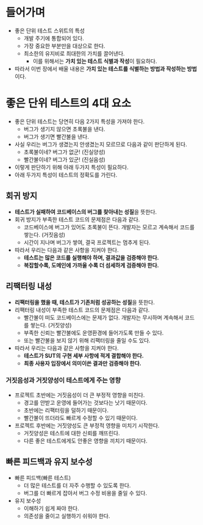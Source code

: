 # 들어가며
* 좋은 단위 테스트 스위트의 특성
  * 개발 주기에 통합되어 있다.
  * 가장 중요한 부분만을 대상으로 한다.
  * 최소한의 유지비로 최대한의 가치를 끌어낸다.
    * 이를 위해서는 **가치 있는 테스트 식별과 작성**이 필요하다.
* 따라서 이번 장에서 배울 내용은 **가치 있는 테스트를 식별하는 방법과 작성하는 방법**이다.

# 좋은 단위 테스트의 4대 요소
* 좋은 단위 테스트는 당연히 다음 2가지 특성을 가져야 한다.
  * 버그가 생기지 않으면 초록불을 낸다.
  * 버그가 생기면 빨간불을 낸다.
* 사실 우리는 버그가 생겼는지 안생겼는지 모르므로 다음과 같이 판단하게 된다.
  * 초록불이네? 버그가 없군! (진실양성)
  * 빨간불이네? 버그가 있군! (진실음성)
* 이렇게 판단하기 위해 아래 두가지 특성이 필요하다.
* 아래 두가지 특성이 테스트의 정확도를 가린다.

## 회귀 방지
* **테스트가 실패하여 코드베이스의 버그를 찾아내는 성질**을 뜻한다.
* 회귀 방지가 부족한 테스트 코드의 문제점은 다음과 같다.
  * 코드베이스에 버그가 있어도 초록불이 뜬다. 개발자는 모르고 계속해서 코드를 쌓는다. (거짓음성)
  * 시간이 지나며 버그가 쌓여, 결국 프로젝트는 멈추게 된다.
* 따라서 우리는 다음과 같은 사항을 지켜야 한다.
  * **테스트는 많은 코드를 실행해야 하며, 결과값을 검증해야 한다.**
  * **복잡할수록, 도메인에 가까울 수록 더 섬세하게 검증해야 한다.**

## 리팩터링 내성
* **리팩터링을 했을 때, 테스트가 기존처럼 성공하는 성질**을 뜻한다.
* 리팩터링 내성이 부족한 테스트 코드의 문제점은 다음과 같다.
  * 빨간불이 떠도 코드베이스에는 문제가 없다. 개발자는 무시하며 계속해서 코드를 쌓는다. (거짓양성)
  * 부족한 신뢰는 빨간불에도 운영환경에 들어가도록 만들 수 있다.
  * 또는 빨간불을 보지 않기 위해 리팩터링을 줄일 수도 있다.
* 따라서 우리는 다음과 같은 사항을 지켜야 한다.
  * **테스트가 SUT의 구현 세부 사항에 적게 결합해야 한다.**
  * **최종 사용자 입장에서 의미이쓴 결과만 검증해야 한다.**

### 거짓음성과 거짓양성이 테스트에게 주는 영향
* 프로젝트 초반에는 거짓음성이 더 큰 부정적 영향을 미친다.
  * 경고를 안받고 운영에 들어가는 것보다는 낫기 때문이다.
  * 초반에는 리팩터링을 덜하기 때문이다.
  * 빨간불이 뜨더라도 빠르게 수정할 수 있기 때문이다.
* 프로젝트 후반에는 거짓양성도 큰 부정적 영향을 미치기 시작한다.
  * 거짓양성은 테스트에 대한 신뢰를 깨뜨린다.
  * 다른 좋은 테스트에게도 안좋은 영향을 끼치기 때문이다.

## 빠른 피드백과 유지 보수성
* 빠른 피드백(빠른 테스트)
  * 더 많은 테스트를 더 자주 수행할 수 있도록 한다.
  * 버그를 더 빠르게 잡아서 버그 수정 비용을 줄일 수 있다.
* 유지 보수성
  * 이해하기 쉽게 짜야 한다.
  * 의존성을 줄이고 실행하기 쉬워야 한다.